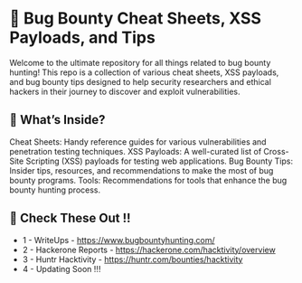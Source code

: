 <h1> 📜 Bug Bounty Cheat Sheets, XSS Payloads, and Tips </h1>

Welcome to the ultimate repository for all things related to bug bounty hunting! This repo is a collection of various cheat sheets, XSS payloads, and bug bounty tips designed to help security researchers and ethical hackers in their journey to discover and exploit vulnerabilities.

<h2> 🌟 What’s Inside? </h2>
Cheat Sheets: Handy reference guides for various vulnerabilities and penetration testing techniques.
XSS Payloads: A well-curated list of Cross-Site Scripting (XSS) payloads for testing web applications.
Bug Bounty Tips: Insider tips, resources, and recommendations to make the most of bug bounty programs.
Tools: Recommendations for tools that enhance the bug bounty hunting process.

<h2> 🚀 Check These Out !! </h2>

* 1 - WriteUps - https://www.bugbountyhunting.com/
* 2 - Hackerone Reports - https://hackerone.com/hacktivity/overview
* 3 - Huntr Hacktivity - https://huntr.com/bounties/hacktivity
* 4 - Updating Soon !!!
